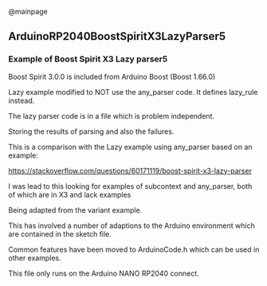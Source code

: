 @mainpage

## ArduinoRP2040BoostSpiritX3LazyParser5

### Example of Boost Spirit X3 Lazy parser5

Boost Spirit 3.0.0 is included from Arduino Boost (Boost 1.66.0)

Lazy example modified to NOT use the any_parser code. It defines lazy_rule instead.

The lazy parser code is in a file which is problem independent.

Storing the results of parsing and also the failures.

This is a comparison with the Lazy example using any_parser based on an example: 

https://stackoverflow.com/questions/60171119/boost-spirit-x3-lazy-parser

I was lead to this looking for examples of subcontext and any_parser, both of which are in X3 and lack examples

Being adapted from the variant example.

This has involved a number of adaptions to the Arduino environment which are contained in the sketch file.

Common features have been moved to ArduinoCode.h which can be used in other examples.

This file only runs on the Arduino NANO RP2040 connect.
